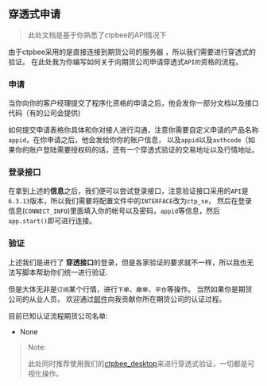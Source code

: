 ## 穿透式申请
> 此处文档是基于你熟悉了ctpbee的API情况下

由于ctpbee采用的是直接连接到期货公司的服务器 ，所以我们需要进行穿透式的验证。
在此处我为你编写如何关于向期货公司申请穿透式`API的`资格的流程。

### 申请

当你向你的客户经理提交了程序化资格的申请之后，他会发你一部分文档以及接口代码（有的公司会提供)

如何提交申请表格你具体和你对接人进行沟通，注意你需要自定义申请的产品名称`appid`，在你申请之后，他会发给你你的账户信息，
以及`appid`以及`authcode`（如果你的账户登陆需要授权码的话，还有一个穿透式验证的交易地址以及行情地址。

### 登录接口

在拿到上述的**信息**之后，我们便可以尝试登录接口，注意验证接口采用的`API`是`6.3.13`版本，所以我们需要将配置文件中的`INTERFACE`改为`ctp_se`，
然后在登录信息(`CONNECT_INFO`)里面填入你的帐号以及密码，`appid`等信息，然后`app.start()`即可进行连接。

### 验证

上述我们是进行了 **穿透接口**的登录，但是各家验证的要求就不一样，所以我也无法写脚本帮助你们统一进行验证.
 
但是大体无非是`订阅`某个行情，进行`下单`、`撤单`、`平仓`等操作。 当然如果你是期货公司的从业人员，
欢迎通过[邮件](somewheve@gmail.com)向我贡献你所在期货公司的认证过程。

目前已知认证流程期货公司名单:

- None

> Note:
>
>    此处同时推荐使用我们的[ctpbee_desktop](https://github.com/ctpbee/ctpnee_desktop)来进行穿透式验证，一切都是可视化操作。